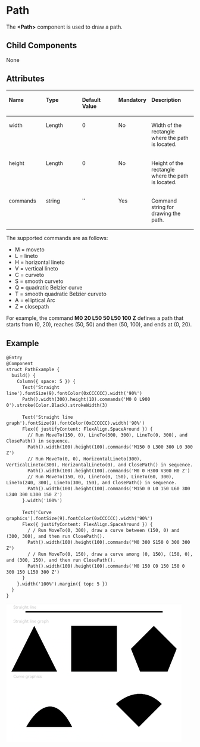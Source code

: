 # Path<a name="EN-US_TOPIC_0000001166647481"></a>

The  **<Path\>**  component is used to draw a path.

## Child Components<a name="section53306512504"></a>

None

## Attributes<a name="section3525926155013"></a>

<a name="table1743024643712"></a>
<table><thead align="left"><tr id="row1447814618374"><th class="cellrowborder" valign="top" width="20%" id="mcps1.1.6.1.1"><p id="p10478124612378"><a name="p10478124612378"></a><a name="p10478124612378"></a>Name</p>
</th>
<th class="cellrowborder" valign="top" width="20%" id="mcps1.1.6.1.2"><p id="p047814462379"><a name="p047814462379"></a><a name="p047814462379"></a>Type</p>
</th>
<th class="cellrowborder" valign="top" width="20%" id="mcps1.1.6.1.3"><p id="p194781468378"><a name="p194781468378"></a><a name="p194781468378"></a>Default Value</p>
</th>
<th class="cellrowborder" valign="top" width="15.559999999999999%" id="mcps1.1.6.1.4"><p id="p13478174613371"><a name="p13478174613371"></a><a name="p13478174613371"></a>Mandatory</p>
</th>
<th class="cellrowborder" valign="top" width="24.44%" id="mcps1.1.6.1.5"><p id="p1947834613713"><a name="p1947834613713"></a><a name="p1947834613713"></a>Description</p>
</th>
</tr>
</thead>
<tbody><tr id="row647811465373"><td class="cellrowborder" valign="top" width="20%" headers="mcps1.1.6.1.1 "><p id="p1747894614378"><a name="p1747894614378"></a><a name="p1747894614378"></a>width</p>
</td>
<td class="cellrowborder" valign="top" width="20%" headers="mcps1.1.6.1.2 "><p id="p747874613713"><a name="p747874613713"></a><a name="p747874613713"></a>Length</p>
</td>
<td class="cellrowborder" valign="top" width="20%" headers="mcps1.1.6.1.3 "><p id="p15478104611379"><a name="p15478104611379"></a><a name="p15478104611379"></a>0</p>
</td>
<td class="cellrowborder" valign="top" width="15.559999999999999%" headers="mcps1.1.6.1.4 "><p id="p18478146113711"><a name="p18478146113711"></a><a name="p18478146113711"></a>No</p>
</td>
<td class="cellrowborder" valign="top" width="24.44%" headers="mcps1.1.6.1.5 "><p id="p144781446193711"><a name="p144781446193711"></a><a name="p144781446193711"></a>Width of the rectangle where the path is located.</p>
</td>
</tr>
<tr id="row134792468379"><td class="cellrowborder" valign="top" width="20%" headers="mcps1.1.6.1.1 "><p id="p8479184618376"><a name="p8479184618376"></a><a name="p8479184618376"></a>height</p>
</td>
<td class="cellrowborder" valign="top" width="20%" headers="mcps1.1.6.1.2 "><p id="p1047914610372"><a name="p1047914610372"></a><a name="p1047914610372"></a>Length</p>
</td>
<td class="cellrowborder" valign="top" width="20%" headers="mcps1.1.6.1.3 "><p id="p1447944693719"><a name="p1447944693719"></a><a name="p1447944693719"></a>0</p>
</td>
<td class="cellrowborder" valign="top" width="15.559999999999999%" headers="mcps1.1.6.1.4 "><p id="p1479146163715"><a name="p1479146163715"></a><a name="p1479146163715"></a>No</p>
</td>
<td class="cellrowborder" valign="top" width="24.44%" headers="mcps1.1.6.1.5 "><p id="p18479046183713"><a name="p18479046183713"></a><a name="p18479046183713"></a>Height of the rectangle where the path is located.</p>
</td>
</tr>
<tr id="row1479144643718"><td class="cellrowborder" valign="top" width="20%" headers="mcps1.1.6.1.1 "><p id="p1647912463376"><a name="p1647912463376"></a><a name="p1647912463376"></a>commands</p>
</td>
<td class="cellrowborder" valign="top" width="20%" headers="mcps1.1.6.1.2 "><p id="p947918468377"><a name="p947918468377"></a><a name="p947918468377"></a>string</p>
</td>
<td class="cellrowborder" valign="top" width="20%" headers="mcps1.1.6.1.3 "><p id="p1247904613715"><a name="p1247904613715"></a><a name="p1247904613715"></a>''</p>
</td>
<td class="cellrowborder" valign="top" width="15.559999999999999%" headers="mcps1.1.6.1.4 "><p id="p174799464375"><a name="p174799464375"></a><a name="p174799464375"></a>Yes</p>
</td>
<td class="cellrowborder" valign="top" width="24.44%" headers="mcps1.1.6.1.5 "><p id="p1647914617378"><a name="p1647914617378"></a><a name="p1647914617378"></a>Command string for drawing the path.</p>
</td>
</tr>
</tbody>
</table>

The supported commands are as follows:

-   M = moveto
-   L = lineto
-   H = horizontal lineto
-   V = vertical lineto
-   C = curveto
-   S = smooth curveto
-   Q = quadratic Belzier curve
-   T = smooth quadratic Belzier curveto
-   A = elliptical Arc
-   Z = closepath

For example, the command  **M0 20 L50 50 L50 100 Z**  defines a path that starts from \(0, 20\), reaches \(50, 50\) and then \(50, 100\), and ends at \(0, 20\).

## Example<a name="section4459736105512"></a>

```
@Entry
@Component
struct PathExample {
  build() {
    Column({ space: 5 }) {
      Text('Straight line').fontSize(9).fontColor(0xCCCCCC).width('90%')
      Path().width(300).height(10).commands('M0 0 L900 0').stroke(Color.Black).strokeWidth(3)

      Text('Straight line graph').fontSize(9).fontColor(0xCCCCCC).width('90%')
      Flex({ justifyContent: FlexAlign.SpaceAround }) {
        // Run MoveTo(150, 0), LineTo(300, 300), LineTo(0, 300), and ClosePath() in sequence.
        Path().width(100).height(100).commands('M150 0 L300 300 L0 300 Z')
        // Run MoveTo(0, 0), HorizontalLineto(300), VerticalLineto(300), HorizontalLineto(0), and ClosePath() in sequence.
        Path().width(100).height(100).commands('M0 0 H300 V300 H0 Z')
        // Run MoveTo(150, 0), LineTo(0, 150), LineTo(60, 300), LineTo(240, 300), LineTo(300, 150), and ClosePath() in sequence.
        Path().width(100).height(100).commands('M150 0 L0 150 L60 300 L240 300 L300 150 Z')
      }.width('100%')

      Text('Curve graphics').fontSize(9).fontColor(0xCCCCCC).width('90%')
      Flex({ justifyContent: FlexAlign.SpaceAround }) {
        / / Run MoveTo(0, 300), draw a curve between (150, 0) and (300, 300), and then run ClosePath().
        Path().width(100).height(100).commands("M0 300 S150 0 300 300 Z")
        / / Run MoveTo(0, 150), draw a curve among (0, 150), (150, 0), and (300, 150), and then run ClosePath().
        Path().width(100).height(100).commands('M0 150 C0 150 150 0 300 150 L150 300 Z')
      }
    }.width('100%').margin({ top: 5 })
  }
}
```

![](figures/path.png)

